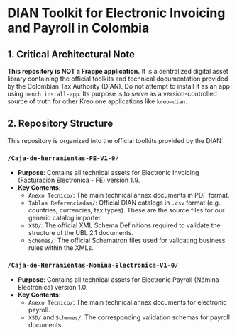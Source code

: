 # DIAN Toolkit for Electronic Invoicing and Payroll in Colombia

## 1. Critical Architectural Note

**This repository is NOT a Frappe application.** It is a centralized digital asset library containing the official toolkits and technical documentation provided by the Colombian Tax Authority (DIAN). Do not attempt to install it as an app using `bench install-app`. Its purpose is to serve as a version-controlled source of truth for other Kreo.one applications like `kreo-dian`.

## 2. Repository Structure

This repository is organized into the official toolkits provided by the DIAN:

### `/Caja-de-herramientas-FE-V1-9/`
- **Purpose**: Contains all technical assets for Electronic Invoicing (Facturación Electrónica - FE) version 1.9.
- **Key Contents**:
    - `Anexo Tecnico/`: The main technical annex documents in PDF format.
    - `Tablas Referenciadas/`: Official DIAN catalogs in `.csv` format (e.g., countries, currencies, tax types). These are the source files for our generic catalog importer.
    - `XSD/`: The official XML Schema Definitions required to validate the structure of the UBL 2.1 documents.
    - `Schemes/`: The official Schematron files used for validating business rules within the XMLs.

### `/Caja-de-Herramientas-Nomina-Electronica-V1-0/`
- **Purpose**: Contains all technical assets for Electronic Payroll (Nómina Electrónica) version 1.0.
- **Key Contents**:
    - `Anexo Técnico/`: The main technical annex documents for electronic payroll.
    - `XSD/` and `Schemes/`: The corresponding validation schemas for payroll documents.